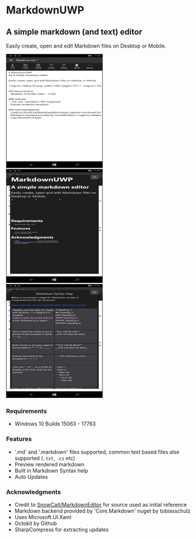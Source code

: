 # MarkdownUWP
## A simple markdown (and text) editor

Easily create, open and edit Markdown files on Desktop or Mobile. 

<img src="Editor-PC.png" width="264" height="311"> <img src="Preview-PC.png" width="264" height="311"> <img src="Help-PC.png" width="264" height="311">

### Requirements
- Windows 10 Builds 15063 - 17763

### Features
- '.md' and '.markdown' files supported, common text based files alse supported (`.txt`, `.cs` etc)
- Preview rendered markdown
- Built in Markdown Syntax help
- Auto Updates


### Acknowledgments
- Credit to [SnowCait/MarkdownEditor](https://github.com/SnowCait/MarkdownEditor) for source used as initial reference
- Markdown backend provided by 'Core.Markdown' nuget by tobiasschulz
- Uses Microsoft.UI.Xaml
- Octokit by Github
- SharpCompress for extracting updates

